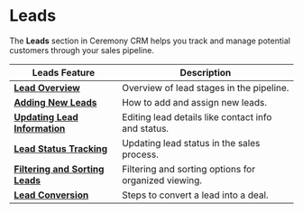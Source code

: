 # Leads

The **Leads** section in Ceremony CRM helps you track and manage potential customers through your sales pipeline.

| Leads Feature                                                | Description                                               |
| ------------------------------------------------------------ | --------------------------------------------------------- |
| **[Lead Overview](leads/lead-overview)**                     | Overview of lead stages in the pipeline.                  |
| **[Adding New Leads](leads/adding-new-leads)**               | How to add and assign new leads.                          |
| **[Updating Lead Information](leads/updating-lead-info)**    | Editing lead details like contact info and status.        |
| **[Lead Status Tracking](leads/lead-status-tracking)**       | Updating lead status in the sales process.                |
| **[Filtering and Sorting Leads](leads/filtering-and-sorting)** | Filtering and sorting options for organized viewing.    |
| **[Lead Conversion](leads/lead-conversion)**                 | Steps to convert a lead into a deal.                      |
